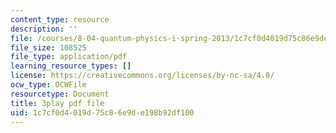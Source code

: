 ```yaml
---
content_type: resource
description: ''
file: /courses/8-04-quantum-physics-i-spring-2013/1c7cf0d4019d75c86e9de198b92df100_Ei8CFin00PY.pdf
file_size: 108525
file_type: application/pdf
learning_resource_types: []
license: https://creativecommons.org/licenses/by-nc-sa/4.0/
ocw_type: OCWFile
resourcetype: Document
title: 3play pdf file
uid: 1c7cf0d4-019d-75c8-6e9d-e198b92df100
---
```

